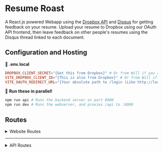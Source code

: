 # Resume Roast

A React.js powered Webapp using the [Dropbox API](https://www.dropbox.com/developers)
and [Disqus](https://disqus.com) for getting feedback on your resume. Upload
your resume to Dropbox using our OAuth API frontend, then leave feedback on
other people's resumes using the Disqus thread linked to each document.

## Configuration and Hosting

:page_facing_up: **.env.local**
```toml
DROPBOX_CLIENT_SECRET="{Get this from Dropbox}" # Or from Will if you are on the team
VITE_DROPBOX_CLIENT_ID="{This is also from Dropbox}" # Or from Will if you are on the team
VITE_OAUTH_REDIRECT_URL="{Your absolute path to /login (Like http://localhost:5173/login)}"
```
:runner: **Run these in parallel!**
```bash
npm run api # Runs the backend server on port 8000
npm run dev # Runs the webserver, and proxies /api to :8000
```
## Routes

<details>
<summary> Website Routes </summary>

#### :house: /

#### :key: /login

#### :orange_book: /r/

#### :smiley: /me

#### :scroll: /about

</details>

---

<details>
<summary> API Routes </summary>

#### :coin: /api/tokenExchange

```json
"method": "POST",
"body": {
    "code": "{Authentication Code granted by Dropbox}"
}
```
<center><p align="center">:arrow_down:</p></center>

```json
"status": 200,
"body": {
    "msg": "OK!"
}
```

#### :arrow_up: /api/upload

```json
"method": "POST",
"body": "{Byte array of PDF file}"
"header": {
    "Auth-Code": "{Authentication Code granted by Dropbox}",
    "Content-Type": "application/octet-stream",
}
```
<center><p align="center">:arrow_down:</p></center>

```json
"status": 200,
"body": {
    "link": "{Dropbox link to pdf file}",
    "version": "{Number of pdfs associated with this user}"
}
```

#### :books: /api/allpdfs

```json
"method": "GET",
"body": {}
```
<center><p align="center">:arrow_down:</p></center>

```json
"status": 200,
"body": [
    {
        "id": "{Dropbox User ID}", 
        "link": "{Link to this user's latest resume}"
    }
]
```

#### :green_book: /api/pdf

```json
"method": "GET",
"body": {},
"queryParameters": {
    "id": "{String used to identify user}",
    "version": "[OPTIONAL] {Number used to identify older resume version}"
}
```
<center><p align="center">:arrow_down:</p></center>

```json
"status": 200,
"body": {
    "link": "{Link to pdf file}",
}
```

</details>